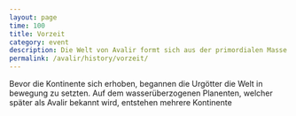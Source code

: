 ```yaml
---
layout: page
time: 100
title: Vorzeit
category: event
description: Die Welt von Avalir formt sich aus der primordialen Masse.
permalink: /avalir/history/vorzeit/
---
```


Bevor die Kontinente sich erhoben, begannen die Urgötter die Welt in bewegung zu setzten. Auf dem wasserüberzogenen Planenten, welcher später als Avalir bekannt wird, entstehen mehrere Kontinente
